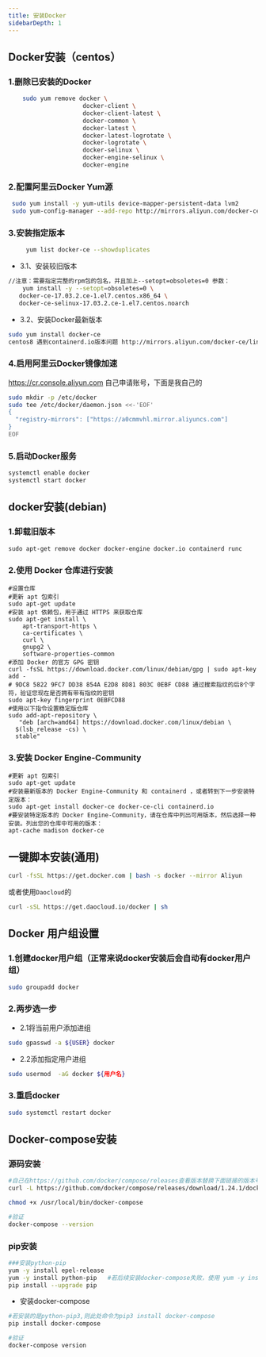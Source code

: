 ```yaml
---
title: 安装Docker
sidebarDepth: 1
---
```

## Docker安装（centos）
### 1.删除已安装的Docker

 ```bash
     sudo yum remove docker \
                      docker-client \
                      docker-client-latest \
                      docker-common \
                      docker-latest \
                      docker-latest-logrotate \
                      docker-logrotate \
                      docker-selinux \
                      docker-engine-selinux \
                      docker-engine
 ```

### 2.配置阿里云Docker Yum源

```bash
 sudo yum install -y yum-utils device-mapper-persistent-data lvm2
 sudo yum-config-manager --add-repo http://mirrors.aliyun.com/docker-ce/linux/centos/docker-ce.repo
```

### 3.安装指定版本

```bash
     yum list docker-ce --showduplicates
```

- 3.1、安装较旧版本  
 ```bash
 //注意：需要指定完整的rpm包的包名，并且加上--setopt=obsoletes=0 参数：
     yum install -y --setopt=obsoletes=0 \
    docker-ce-17.03.2.ce-1.el7.centos.x86_64 \
    docker-ce-selinux-17.03.2.ce-1.el7.centos.noarch
 ```
- 3.2、安装Docker最新版本

```bash
sudo yum install docker-ce
centos8 遇到containerd.io版本问题 http://mirrors.aliyun.com/docker-ce/linux/centos/7/x86_64/stable/Packages/ 手动下载安装
```
### 4.启用阿里云Docker镜像加速
https://cr.console.aliyun.com 自己申请账号，下面是我自己的
```bash
sudo mkdir -p /etc/docker
sudo tee /etc/docker/daemon.json <<-'EOF'
{
  "registry-mirrors": ["https://a0cmmvhl.mirror.aliyuncs.com"]
}
EOF
```
### 5.启动Docker服务
```bash
systemctl enable docker
systemctl start docker
```
## docker安装(debian)
### 1.卸载旧版本
```
sudo apt-get remove docker docker-engine docker.io containerd runc
```
### 2.使用 Docker 仓库进行安装
```
#设置仓库
#更新 apt 包索引
sudo apt-get update
#安装 apt 依赖包，用于通过 HTTPS 来获取仓库
sudo apt-get install \
    apt-transport-https \
    ca-certificates \
    curl \
    gnupg2 \
    software-properties-common
#添加 Docker 的官方 GPG 密钥
curl -fsSL https://download.docker.com/linux/debian/gpg | sudo apt-key add -
# 9DC8 5822 9FC7 DD38 854A E2D8 8D81 803C 0EBF CD88 通过搜索指纹的后8个字符，验证您现在是否拥有带有指纹的密钥
sudo apt-key fingerprint 0EBFCD88
#使用以下指令设置稳定版仓库
sudo add-apt-repository \
   "deb [arch=amd64] https://download.docker.com/linux/debian \
  $(lsb_release -cs) \
  stable"
```
### 3.安装 Docker Engine-Community
```
#更新 apt 包索引
sudo apt-get update
#安装最新版本的 Docker Engine-Community 和 containerd ，或者转到下一步安装特定版本：
sudo apt-get install docker-ce docker-ce-cli containerd.io
#要安装特定版本的 Docker Engine-Community，请在仓库中列出可用版本，然后选择一种安装。列出您的仓库中可用的版本：
apt-cache madison docker-ce
```



## 一键脚本安装(通用)

```bash
curl -fsSL https://get.docker.com | bash -s docker --mirror Aliyun
```

或者使用`Daocloud`的

```bash
curl -sSL https://get.daocloud.io/docker | sh
```



## Docker 用户组设置

### 1.创建docker用户组（正常来说docker安装后会自动有docker用户组）
```bash
sudo groupadd docker
```

### 2.两步选一步
- 2.1将当前用户添加进组
```bash
sudo gpasswd -a ${USER} docker
```
- 2.2添加指定用户进组
```bash
sudo usermod  -aG docker ${用户名}
```
### 3.重启docker
```bash
sudo systemctl restart docker
```

## Docker-compose安装
### 源码安装 <sup><span style="color:#F00;font-size:4">*</span></sup>
```bash
#自己在https://github.com/docker/compose/releases查看版本替换下面链接的版本号
curl -L https://github.com/docker/compose/releases/download/1.24.1/docker-compose-`uname -s`-`uname -m` > /usr/local/bin/docker-compose

chmod +x /usr/local/bin/docker-compose

#验证
docker-compose --version
```

### pip安装
```bash
###安装python-pip
yum -y install epel-release
yum -y install python-pip   #若后续安装docker-compose失败，使用 yum -y install python3-pip
pip install --upgrade pip
```

- 安装docker-compose
```bash
#若安装的是python-pip3,则此处命令为pip3 install docker-compose
pip install docker-compose 

#验证
docker-compose version
```

